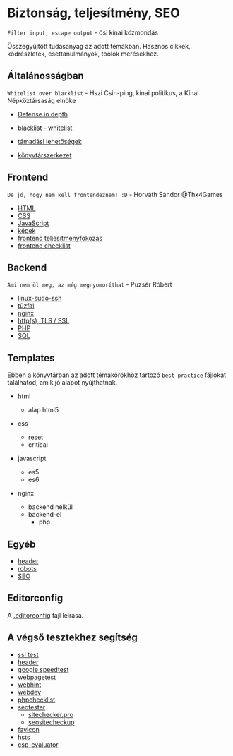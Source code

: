 # Biztonság, teljesítmény, SEO

`Filter input, escape output` - ősi kínai közmondás

Összegyűjtött tudásanyag az adott témákban.
Hasznos cikkek, kódrészletek, esettanulmányok, toolok mérésekhez.

## Általánosságban

`Whitelist over blacklist` - Hszi Csin-ping, kínai politikus, a Kínai Népköztársaság elnöke

- [Defense in depth](https://en.wikipedia.org/wiki/Defense_in_depth_%28computing%29)
- [blacklist - whitelist](https://blog.finjan.com/blacklisting-vs-whitelisting-understanding-the-security-benefits-of-each/)

- [támadási lehetőségek](/attacks.md)
- [könyvtárszerkezet](/structure.md)

## Frontend

`De jó, hogy nem kell frontendeznem! :D` - Horváth Sándor @Thx4Games

- [HTML](/html.md)
- [CSS](/css.md)
- [JavaScript](/js.md)
- [képek](/images.md)
- [frontend teljesítményfokozás](/frontend-performance.md)
- [frontend checklist](https://frontendchecklist.io)

## Backend

`Ami nem öl meg, az még megnyomoríthat` - Puzsér Róbert

- [linux-sudo-ssh](/linux-sudo-ssh.md)
- [tűzfal](/firewall.md)
- [nginx](/nginx.md)
- [http(s), TLS / SSL](/http-https-ssl-tls.md)
- [PHP](/php.md)
- [SQL](/sql.md)

## Templates

Ebben a könyvtárban az adott témakörökhöz tartozó `best practice` fájlokat találhatod, amik jó alapot nyújthatnak.

- html
  - alap html5

- css
  - reset
  - critical

- javascript
  - es5
  - es6

- nginx
  - backend nélkül
  - backend-el
    - php

## Egyéb

- [header](/header.md)
- [robots](/robots.md)
- [SEO](/seo.md)

## Editorconfig

A [.editorconfig](https://editorconfig.org/) fájl leírása.

## A végső tesztekhez segítség

- [ssl test](https://www.ssllabs.com/ssltest/)
- [header](https://securityheaders.com/)
- [google speedtest](https://developers.google.com/speed/pagespeed/insights/)
- [webpagetest](https://www.webpagetest.org/)
- [webhint](https://webhint.io/scanner/)
- [webdev](https://web.dev/measure)
- [phpchecklist](https://www.sqreen.io/checklists/php-security-checklist)
- [seotester](https://www.seotesteronline.com/)
  - [sitechecker.pro](https://sitechecker.pro)
  - [seositecheckup](https://seositecheckup.com)
- [favicon](https://realfavicongenerator.net/)
- [hsts](https://hstspreload.org/)
- [csp-evaluator](https://csp-evaluator.withgoogle.com/)
